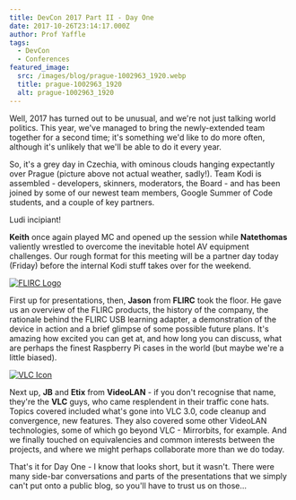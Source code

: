 ```yaml
---
title: DevCon 2017 Part II - Day One
date: 2017-10-26T23:14:17.000Z
author: Prof Yaffle
tags:
  - DevCon
  - Conferences
featured_image:
  src: /images/blog/prague-1002963_1920.webp
  title: prague-1002963_1920
  alt: prague-1002963_1920
---
```


Well, 2017 has turned out to be unusual, and we're not just talking world politics. This year, we've managed to bring the newly-extended team together for a second time; it's something we'd like to do more often, although it's unlikely that we'll be able to do it every year.

So, it's a grey day in Czechia, with ominous clouds hanging expectantly over Prague (picture above not actual weather, sadly!). Team Kodi is assembled - developers, skinners, moderators, the Board - and has been joined by some of our newest team members, Google Summer of Code students, and a couple of key partners.

Ludi incipiant!

**Keith** once again played MC and opened up the session while **Natethomas** valiently wrestled to overcome the inevitable hotel AV equipment challenges. Our rough format for this meeting will be a partner day today (Friday) before the internal Kodi stuff takes over for the weekend.

[![FLIRC Logo](https://flirc.tv/image/catalog/Logo.webp)](https://flirc.tv/)

First up for presentations, then, **Jason** from **FLIRC** took the floor. He gave us an overview of the FLIRC products, the history of the company, the rationale behind the FLIRC USB learning adapter, a demonstration of the device in action and a brief glimpse of some possible future plans. It's amazing how excited you can get at, and how long you can discuss, what are perhaps the finest Raspberry Pi cases in the world (but maybe we're a little biased).

[![VLC Icon](https://images.videolan.org/images/VLC-IconSmall.webp)](https://www.videolan.org/)

Next up, **JB** and **Etix** from **VideoLAN** - if you don't recognise that name, they're the **VLC** guys, who came resplendent in their traffic cone hats. Topics covered included what's gone into VLC 3.0, code cleanup and convergence, new features. They also covered some other VideoLAN technologies, some of which go beyond VLC - Mirrorbits, for example. And we finally touched on equivalencies and common interests between the projects, and where we might perhaps collaborate more than we do today.

That's it for Day One - I know that looks short, but it wasn't. There were many side-bar conversations and parts of the presentations that we simply can't put onto a public blog, so you'll have to trust us on those...
